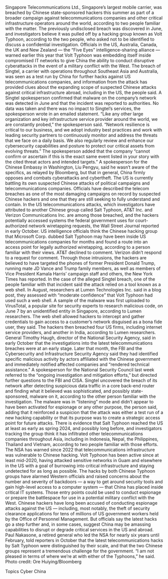 Singapore Telecommunications Ltd., Singapore’s largest mobile carrier, was breached by Chinese state-sponsored hackers this summer as part of a broader campaign against telecommunications companies and other critical infrastructure operators around the world, according to two people familiar with the matter.
The previously undisclosed breach was discovered in June, and investigators believe it was pulled off by a hacking group known as Volt Typhoon, according to the two people, who asked not to be identified to discuss a confidential investigation. Officials in the US, Australia, Canada, the UK and New Zealand — the “Five Eyes” intelligence-sharing alliance — warned earlier this year that Volt Typhoon was embedding itself inside compromised IT networks to give China the ability to conduct disruptive cyberattacks in the event of a military conflict with the West.
The breach of Singtel, a carrier with operations throughout Southeast Asia and Australia, was seen as a test run by China for further hacks against US telecommunications companies, and information from the attack has provided clues about the expanding scope of suspected Chinese attacks against critical infrastructure abroad, including in the US, the people said.
A Singtel spokesperson confirmed that malware on the company’s network was detected in June and that the incident was reported to authorities. No data was taken and there was no impact to Singtel’s services, the spokesperson wrote in an emailed statement.
“Like any other large organization and key infrastructure service provider around the world, we are constantly probed,” the spokesperson said. “Network resilience is critical to our business, and we adopt industry best practices and work with leading security partners to continuously monitor and address the threats that we face on a daily basis. We also regularly review and enhance our cybersecurity capabilities and posture to protect our critical assets from evolving threats.”
The spokesperson added that the company “cannot confirm or ascertain if this is the exact same event listed in your story with the cited threat actors and intended targets.”
A spokesperson for the Chinese Embassy in Washington, Liu Pengyu, said he wasn’t aware of the specifics, as relayed by Bloomberg, but that in general, China firmly opposes and combats cyberattacks and cybertheft.
The US is currently battling its own suspected Chinese attacks of political campaigns and telecommunications companies. Officials have described the telecom breaches as one of the most damaging campaigns on record by suspected Chinese hackers and one that they are still seeking to fully understand and contain.
In the US telecommunications attacks, which investigators have attributed to another Chinese group called Salt Typhoon, AT&T Inc. and Verizon Communications Inc. are among those breached, and the hackers potentially accessed systems the federal government uses for court-authorized network wiretapping requests, the Wall Street Journal reported in early October. US intelligence officials think the Chinese hacking group that Microsoft Corp. dubbed Salt Typhoon may have been inside US telecommunications companies for months and found a route into an access point for legally authorized wiretapping, according to a person familiar with their views.
AT&T declined to comment. Verizon didn’t respond to a request for comment.
Through those intrusions, the hackers are believed to have targeted the phones of former President Donald Trump, running mate JD Vance and Trump family members, as well as members of Vice President Kamala Harris’ campaign staff and others, the New York Times has reported.
In the case of the alleged Singtel breach, one of the people familiar with that incident said the attack relied on a tool known as a web shell.
In August, researchers at Lumen Technologies Inc. said in a blog post, they assessed with “moderate confidence” that Volt Typhoon had used such a web shell. A sample of the malware was first uploaded to VirusTotal, a popular site for security experts to research malicious code, on June 7 by an unidentified entity in Singapore, according to Lumen researchers. The web shell allowed hackers to intercept and gather credentials to gain access to a customer’s network disguised as a bona fide user, they said.
The hackers then breached four US firms, including internet service providers, and another in India, according to Lumen researchers.
General Timothy Haugh, director of the National Security Agency, said in early October that the investigations into the latest telecommunications breaches were at an early stage. Later that month, the FBI and the Cybersecurity and Infrastructure Security Agency said they had identified specific malicious activity by actors affiliated with the Chinese government and immediately notified affected companies and “rendered technical assistance.”
A spokesperson for the National Security Council last week referred to the “ongoing investigation and mitigation efforts,” but directed further questions to the FBI and CISA.
Singtel uncovered the breach of its network after detecting suspicious data traffic in a core back-end router and finding what it believed was sophisticated, and possibly state-sponsored, malware on it, according to the other person familiar with the investigation. The malware was in “listening” mode and didn’t appear to have been activated for espionage or any other purpose, the person said, adding that it reinforced a suspicion that the attack was either a test run of a new hacking capability or that its purpose was to create a strategic access point for future attacks.
There is evidence that Salt Typhoon reached the US at least as early as spring 2024, and possibly long before, and investigators tracking the group think it has infiltrated other telecommunications companies throughout Asia, including in Indonesia, Nepal, the Philippines, Thailand and Vietnam, according to two people familiar with those efforts.
The NSA has warned since 2022 that telecommunications infrastructure was vulnerable to Chinese hacking. Volt Typhoon has been active since at least mid-2020, having attacked sensitive networks in Guam and elsewhere in the US with a goal of burrowing into critical infrastructure and staying undetected for as long as possible.
The hacks by both Chinese Typhoon groups have alarmed Western officials and raised concerns about the number and severity of backdoors — a way to get around security tools and gain high-level access to a computer system — that China has placed inside critical IT systems. Those entry points could be used to conduct espionage or prepare the battlespace for use in a potential military conflict with the West.
Chinese hackers have long been accused of conducting espionage attacks against the US — including, most notably, the theft of security clearance applications for tens of millions of US government workers held by the Office of Personnel Management. But officials say the latest hacks go a step further and, in some cases, suggest China may be amassing capabilities to disrupt or degrade critical services in the US and abroad.
Paul Nakasone, a retired general who led the NSA for nearly six years until February, told reporters in October that the latest telecommunications hacks by Salt Typhoon were distinguished by their scale, and that the two Chinese groups represent a tremendous challenge for the government. “I am not pleased in terms of where we’re at with either of the Typhoons,” he said.
Photo credit: Ore Huiying/Bloomberg

Topics
Cyber
China
